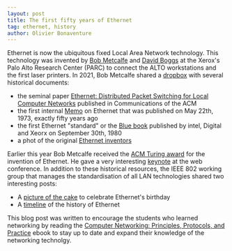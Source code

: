 ```yaml
---
layout: post
title: The first fifty years of Ethernet
tag: ethernet, history
author: Olivier Bonaventure
---
```


Ethernet is now the ubiquitous fixed Local Area Network technology. This technology was invented by [Bob Metcalfe](https://en.wikipedia.org/wiki/Robert_Metcalfe) and [David Boggs](https://www.nytimes.com/2022/02/28/technology/david-boggs-dead.html) at the Xerox's Palo Alto Research Center (PARC) to connect the ALTO workstations and the first laser printers. In 2021, Bob Metcalfe shared a [dropbox](https://www.dropbox.com/sh/51l4x1p2e8lub5x/AABVgFyJ0fuia8QZt7SEZgBWa?dl=0) with several historical documents:

 - the seminal paper [Ethernet: Distributed Packet Switching for Local Computer Networks](https://www.dropbox.com/sh/51l4x1p2e8lub5x/AABUFDRx_2DetFdJHHMcLezMa/EthernetPaper.pdf?dl=0-) published in Communications of the ACM
 - the first internal [Memo](https://www.dropbox.com/sh/51l4x1p2e8lub5x/AACsoKm3rI95OCNo1sTz3ORWa/EthernetInventionMemo.pdf?dl=0) on Ethernet that was published on May 22th, 1973, exactly fifty years ago
 - the first Ethernet "standard" or the [Blue book](https://www.dropbox.com/sh/51l4x1p2e8lub5x/AABVgFyJ0fuia8QZt7SEZgBWa?dl=0&preview=EthernetBlueBook.pdf) published by intel, Digital and Xeorx on September 30th, 1980
 - a phot of the original [Ethernet inventors](https://www.dropbox.com/sh/51l4x1p2e8lub5x/AABVgFyJ0fuia8QZt7SEZgBWa?dl=0&preview=EthernetInventors.jpg)

Earlier this year Bob Metcalfe received the [ACM Turing award](https://cacm.acm.org/careers/271168-acm-turing-award-honors-bob-metcalfe-for-ethernet/fulltext) for the invention of Ethernet. He gave a very interesting [keynote](https://www2023.thewebconf.org/program/live-stream-www/) at the web conference. 
In addition to these historical resources, the IEEE 802 working group that manages the standardisation of all LAN technologies shared two interesting posts:

 - A [picture of the cake](https://www.linkedin.com/feed/update/urn:li:activity:7066498052630437888/) to celebrate Ethernet's birthday
 - A [timeline](https://standards.ieee.org/featured/ieee-802/?utm_source=listserv&utm_medium=organic&utm_campaign=ethernet-50) of the history of Ethernet


This blog post was written to encourage the students who learned networking by reading the [Computer Networking: Principles, Protocols, and Practice](https://www.computer-networking.info) ebook to stay up to date and expand their knowledge of the networking technolgy.
